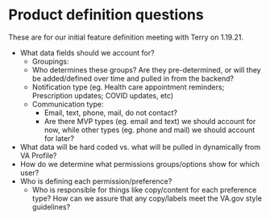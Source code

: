 # Product definition questions

These are for our initial feature definition meeting with Terry on 1.19.21.

- What data fields should we account for?
   - Groupings:
    - Who determines these groups? Are they pre-determined, or will they be added/defined over time and pulled in from the backend?
  - Notification type (eg. Health care appointment reminders; Prescription updates; COVID updates, etc)
  - Communication type:
    - Email, text, phone, mail, do not contact?
    - Are there MVP types (eg. email and text) we should account for now, while other types (eg. phone and mail) we should account for later?
- What data will be hard coded vs. what will be pulled in dynamically from VA Profile?
- How do we determine what permissions groups/options show for which user?
- Who is defining each permission/preference?
  - Who is responsible for things like copy/content for each preference type? How can we assure that any copy/labels meet the VA.gov style guidelines?
